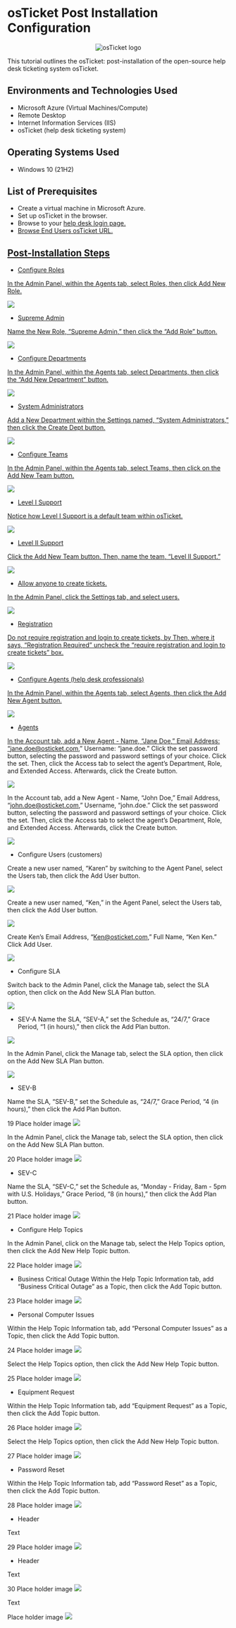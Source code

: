 # osTicket Post Installation Configuration
<p align="center">
<img src="https://i.imgur.com/Clzj7Xs.png" alt="osTicket logo"/>
</p>

This tutorial outlines the osTicket: post-installation of the open-source help desk ticketing system osTicket.<br />


<h2>Environments and Technologies Used</h2>

- Microsoft Azure (Virtual Machines/Compute)
- Remote Desktop
- Internet Information Services (IIS)
- osTicket (help desk ticketing system)

<h2>Operating Systems Used </h2>

- Windows 10</b> (21H2)

<h2>List of Prerequisites</h2>

- Create a virtual machine in Microsoft Azure.
- Set up osTicket in the browser.
- Browse to your <a href="http://localhost/osTicket/scp/login.php">help desk login page.
- Browse <a href="http://localhost/osTicket/">End Users osTicket URL.

<h2>Post-Installation Steps</h2>

- Configure Roles
<p>

In the Admin Panel, within the Agents tab, select Roles, then click Add New Role.
<p>
<img src="https://imgur.com/VW2TU8x.png">
</p>
<p>
  
- Supreme Admin
 <p>
    
Name the New Role, “Supreme Admin,” then click the “Add Role” button.
<p>

<img src="https://imgur.com/8gDvdux.png">
</p>
<p>

  
- Configure Departments

In the Admin Panel, within the Agents tab, select Departments, then click the “Add New Department” button.
<p>
<img src="https://imgur.com/aeO9g3A.png">
</p>
<p>

  
- System Administrators
  
Add a New Department within the Settings named, “System Administrators,” then click the Create Dept button.
<p>
<img src="https://imgur.com/XAWStbW.png">
</p>
<p>

- Configure Teams
  
In the Admin Panel, within the Agents tab, select Teams, then click on the Add New Team button.
<p>
<img src="https://imgur.com/jQjYPjM.png">
</p>
<p>

- Level I Support
  
Notice how Level I Support is a default team within osTicket.
<p>
<img src="https://imgur.com/2n0dQ2U.png">
</p>
<p>
  
- Level II Support
  
Click the Add New Team button. Then, name the team, “Level II Support.”
<p>
<img src="https://imgur.com/nU04zbv.png">
</p>
<p>
  
- Allow anyone to create tickets. 
  
In the Admin Panel, click the Settings tab, and select users. 
<p>
<img src="https://imgur.com/sEALYHY.png">
</p>
<p>
  
- Registration
  
Do not require registration and login to create tickets, by Then, where it says, “Registration Required” uncheck the “require registration and login to create tickets” box.
<p>
<img src="https://imgur.com/MtVEbBD.png">
</p>
<p>
  
- Configure Agents (help desk professionals)
  
In the Admin Panel, within the Agents tab, select Agents, then click the Add New Agent button.
<p>
<img src="https://imgur.com/2b0C19Z.png">
</p>
<p>
  
- Agents
  
In the Account tab, add a New Agent - Name, “Jane Doe,” Email Address: “jane.doe@osticket.com,” Username: “jane.doe.” Click the set password button, selecting the password and password settings of your choice. Click the set. Then, click the Access tab to select the agent’s Department, Role, and Extended Access. Afterwards, click the Create button.
<p>
<img src="https://imgur.com/bQtgYEX.png">
</p>
<p>
  
In the Account tab, add a New Agent - Name, “John Doe,” Email Address, “john.doe@osticket.com,” Username, “john.doe.” Click the set password button, selecting the password and password settings of your choice. Click the set. Then, click the Access tab to select the agent’s Department, Role, and Extended Access. Afterwards, click the Create button.
<p>
<img src="https://imgur.com/Q4bFPaq.png">
</p>
<p>
  
- Configure Users (customers)
  
Create a new user named, “Karen” by switching to the Agent Panel, select the Users tab, then click the Add User button.
<p>
<img src="https://imgur.com/f25OtMv.png">
</p>
<p>
  
Create a new user named, “Ken,” in the Agent Panel, select the Users tab, then click the Add User button.
<p>
<img src="https://imgur.com/CCcdwDf.png">
</p>
<p>
  
Create Ken’s Email Address, “Ken@osticket.com,” Full Name, “Ken Ken.” Click Add User.
<p>
<img src="https://imgur.com/tstVOiS.png">
</p>
<p>
  
- Configure SLA
  
Switch back to the Admin Panel, click the Manage tab, select the SLA option, then click on the Add New SLA Plan button.
<p>
<img src="https://imgur.com/lbLWR1M.png">
</p>
<p>
  
- SEV-A
Name the SLA, “SEV-A,” set the Schedule as, “24/7,” Grace Period, “1 (in hours),” then click the Add Plan button.
<p>
<img src="https://imgur.com/lxNq2Rt.png">
</p>
<p>
  
In the Admin Panel, click the Manage tab, select the SLA option, then click on the Add New SLA Plan button.
<p>
<img src="https://imgur.com/SmCfXWs.png">
</p>
<p>
  
- SEV-B
  
Name the SLA, “SEV-B,” set the Schedule as, “24/7,” Grace Period, “4 (in hours),” then click the Add Plan button.
<p>
19 Place holder image <img src="https://i.imgur.com/DJmEXEB.png">
</p>
<p>
  
In the Admin Panel, click the Manage tab, select the SLA option, then click on the Add New SLA Plan button.
<p>
20 Place holder image <img src="https://i.imgur.com/DJmEXEB.png">
</p>
<p>
  
- SEV-C
  
Name the SLA, “SEV-C,” set the Schedule as, “Monday - Friday, 8am - 5pm with U.S. Holidays,” Grace Period, “8 (in hours),” then click the Add Plan button.
<p>
21 Place holder image <img src="https://i.imgur.com/DJmEXEB.png">
</p>
<p>
  
- Configure Help Topics
  
In the Admin Panel, click on the Manage tab, select the Help Topics option, then click the Add New Help Topic button.
<p>
22 Place holder image <img src="https://i.imgur.com/DJmEXEB.png">
</p>
<p>

- Business Critical Outage
Within the Help Topic Information tab, add “Business Critical Outage” as a Topic, then click the Add Topic button.
<p>
23 Place holder image <img src="https://i.imgur.com/DJmEXEB.png">
</p>
<p>
  
- Personal Computer Issues
  
Within the Help Topic Information tab, add “Personal Computer Issues” as a Topic, then click the Add Topic button.
<p>
24 Place holder image <img src="https://i.imgur.com/DJmEXEB.png">
</p>
<p>
  
Select the Help Topics option, then click the Add New Help Topic button.
<p>
25 Place holder image <img src="https://i.imgur.com/DJmEXEB.png">
</p>
<p>
  
- Equipment Request
  
Within the Help Topic Information tab, add “Equipment Request” as a Topic, then click the Add Topic button.
<p>
26 Place holder image <img src="https://i.imgur.com/DJmEXEB.png">
</p>
<p>
  
Select the Help Topics option, then click the Add New Help Topic button.
<p>
27 Place holder image <img src="https://i.imgur.com/DJmEXEB.png">
</p>
<p>
  
- Password Reset
  
Within the Help Topic Information tab, add “Password Reset” as a Topic, then click the Add Topic button.
<p>
28 Place holder image <img src="https://i.imgur.com/DJmEXEB.png">
</p>
<p>
  
- Header
  
Text
<p>
29 Place holder image <img src="https://i.imgur.com/DJmEXEB.png">
</p>
<p>
  
- Header
  
Text
<p>
30 Place holder image <img src="https://i.imgur.com/DJmEXEB.png">
</p>
<p>
  
Text
<p>
Place holder image <img src="https://i.imgur.com/DJmEXEB.png">
</p>
<p>
